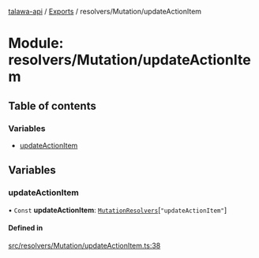 [talawa-api](../README.md) / [Exports](../modules.md) / resolvers/Mutation/updateActionItem

# Module: resolvers/Mutation/updateActionItem

## Table of contents

### Variables

- [updateActionItem](resolvers_Mutation_updateActionItem.md#updateactionitem)

## Variables

### updateActionItem

• `Const` **updateActionItem**: [`MutationResolvers`](types_generatedGraphQLTypes.md#mutationresolvers)[``"updateActionItem"``]

#### Defined in

[src/resolvers/Mutation/updateActionItem.ts:38](https://github.com/PalisadoesFoundation/talawa-api/blob/4e2c75b/src/resolvers/Mutation/updateActionItem.ts#L38)
